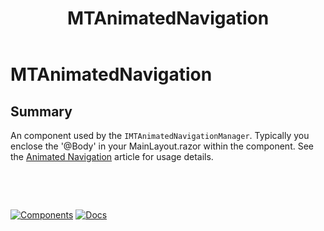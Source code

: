 ﻿---
uid: C.MTAnimatedNavigation
title: MTAnimatedNavigation
---
# MTAnimatedNavigation

## Summary

An component used by the `IMTAnimatedNavigationManager`. Typically you enclose the '@Body' in your MainLayout.razor within the component. See the [Animated Navigation](xref:A.AnimatedNavigation) article for usage details.

&nbsp;

&nbsp;

[![Components](https://img.shields.io/static/v1?label=Components&message=Plus&color=red)](xref:A.PlusComponents)
[![Docs](https://img.shields.io/static/v1?label=API%20Documentation&message=MTAnimatedNavigation&color=brightgreen)](xref:BlazorMdc.MTAnimatedNavigation)